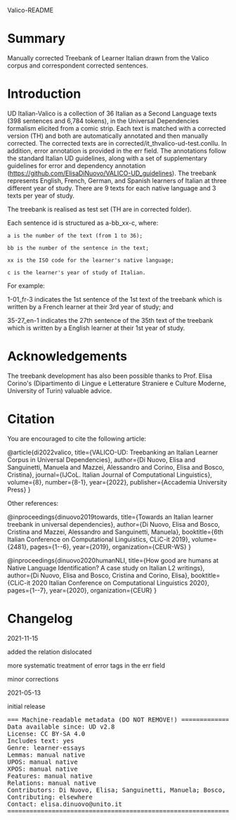 Valico-README

# Summary
Manually corrected Treebank of Learner Italian drawn from the Valico corpus and correspondent corrected sentences.

# Introduction

UD Italian-Valico is a collection of 36 Italian as a Second Language texts (398 sentences and 6,784 tokens), in the Universal Dependencies formalism elicited from a comic strip. Each text is matched with a corrected version (TH) and both are automatically annotated and then manually corrected. The corrected texts are in corrected/it_thvalico-ud-test.conllu. In addition, error annotation is provided in the err field. The annotations follow the standard Italian UD guidelines, along with a set of supplementary guidelines for error and dependency annotation (https://github.com/ElisaDiNuovo/VALICO-UD_guidelines). The treebank represents English, French, German, and Spanish learners of Italian at three different year of study. There are 9 texts for each native language and 3 texts per year of study.

The treebank is realised as test set (TH are in corrected folder). 

Each sentence id is structured as a-bb_xx-c, where:

	a is the number of the text (from 1 to 36);

	bb is the number of the sentence in the text;

	xx is the ISO code for the learner's native language;

	c is the learner's year of study of Italian.

For example:

1-01_fr-3 indicates the 1st sentence of the 1st text of the treebank which is written by a French learner at their 3rd year of study; and

35-27_en-1 indicates the 27th sentence of the 35th text of the treebank which is written by a English learner at their 1st year of study.

# Acknowledgements

The treebank development has also been possible thanks to Prof. Elisa Corino's (Dipartimento di Lingue e Letterature Straniere e Culture Moderne, University of Turin) valuable advice.

# Citation

You are encouraged to cite the following article:

@article{di2022valico,
  title={VALICO-UD: Treebanking an Italian Learner Corpus in Universal Dependencies},
  author={Di Nuovo, Elisa and Sanguinetti, Manuela and Mazzei, Alessandro and Corino, Elisa and Bosco, Cristina},
  journal={IJCoL. Italian Journal of Computational Linguistics},
  volume={8},
  number={8-1},
  year={2022},
  publisher={Accademia University Press}
}

Other references:

@inproceedings{dinuovo2019towards,
  title={Towards an Italian learner treebank in universal dependencies},
  author={Di Nuovo, Elisa and Bosco, Cristina and Mazzei, Alessandro and Sanguinetti, Manuela},
  booktitle={6th Italian Conference on Computational Linguistics, CLiC-it 2019},
  volume={2481},
  pages={1--6},
  year={2019},
  organization={CEUR-WS}
}

@inproceedings{dinuovo2020humanNLI,
  title={How good are humans at Native Language Identification? A case study on Italian L2 writings},
  author={Di Nuovo, Elisa and Bosco, Cristina and Corino, Elisa},
  booktitle={CLiC-it 2020 Italian Conference on Computational Linguistics 2020},
  pages={1--7},
  year={2020},
  organization={CEUR}
}

# Changelog

2021-11-15

  added the relation dislocated

  more systematic treatment of error tags in the err field

  minor corrections

2021-05-13

  initial release

<pre>
=== Machine-readable metadata (DO NOT REMOVE!) ================================
Data available since: UD v2.8
License: CC BY-SA 4.0
Includes text: yes
Genre: learner-essays
Lemmas: manual native
UPOS: manual native
XPOS: manual native
Features: manual native
Relations: manual native
Contributors: Di Nuovo, Elisa; Sanguinetti, Manuela; Bosco, Cristina; Mazzei, Alessandro
Contributing: elsewhere
Contact: elisa.dinuovo@unito.it
===============================================================================
</pre>
